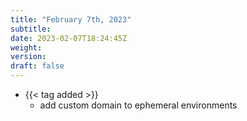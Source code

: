 ```yaml
---
title: "February 7th, 2023"
subtitle:
date: 2023-02-07T18:24:45Z
weight:
version:
draft: false
---
```


- {{< tag added >}}
    - add custom domain to ephemeral environments
